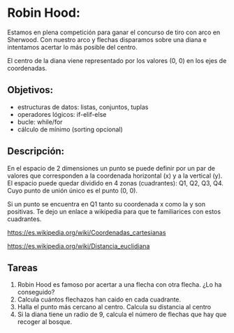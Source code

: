 # Robin Hood: 
Estamos en plena competición para ganar el concurso de tiro con arco en Sherwood. Con nuestro arco y flechas disparamos sobre una diana e intentamos acertar lo más posible del centro. 

El centro de la diana viene representado por los valores (0, 0) en los ejes de coordenadas. 

## Objetivos: 
* estructuras de datos: listas, conjuntos, tuplas
* operadores lógicos: if-elif-else
* bucle: while/for
* cálculo de mínimo (sorting opcional)

## Descripción: 
En el espacio de 2 dimensiones un punto se puede definir por un par de valores que corresponden a la coordenada horizontal (x) y a la vertical (y). El espacio puede quedar dividido en 4 zonas (cuadrantes): Q1, Q2, Q3, Q4. Cuyo punto de unión único es el punto (0, 0). 

Si un punto se encuentra en Q1 tanto su coordenada x como la y son positivas. Te dejo un enlace a wikipedia para que te familiarices con estos cuadrantes. 

https://es.wikipedia.org/wiki/Coordenadas_cartesianas

https://es.wikipedia.org/wiki/Distancia_euclidiana

## Tareas
1. Robin Hood es famoso por acertar a una flecha con otra flecha. ¿Lo ha conseguido? 
2. Calcula cuántos flechazos han caido en cada cuadrante. 
3. Halla el punto más cercano al centro. Calcula su distancia al centro
4. Si la diana tiene un radio de 9, calcula el número de flechas que hay que recoger al bosque. 